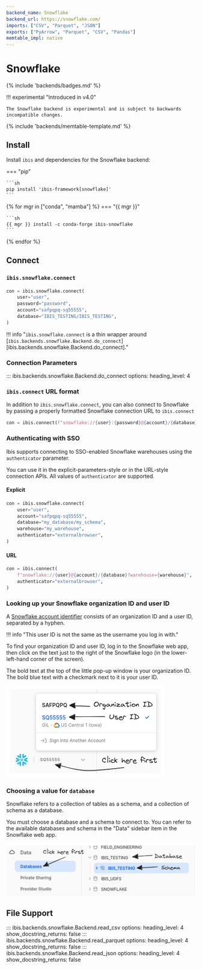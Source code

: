 ```yaml
---
backend_name: Snowflake
backend_url: https://snowflake.com/
imports: ["CSV", "Parquet", "JSON"]
exports: ["PyArrow", "Parquet", "CSV", "Pandas"]
memtable_impl: native
---
```


# Snowflake

{% include 'backends/badges.md' %}

!!! experimental "Introduced in v4.0"

    The Snowflake backend is experimental and is subject to backwards incompatible changes.

{% include 'backends/memtable-template.md' %}

## Install

Install `ibis` and dependencies for the Snowflake backend:

=== "pip"

    ```sh
    pip install 'ibis-framework[snowflake]'
    ```

{% for mgr in ["conda", "mamba"] %}
=== "{{ mgr }}"

    ```sh
    {{ mgr }} install -c conda-forge ibis-snowflake
    ```

{% endfor %}

## Connect

### `ibis.snowflake.connect`

```python
con = ibis.snowflake.connect(
    user="user",
    password="password",
    account="safpqpq-sq55555",
    database="IBIS_TESTING/IBIS_TESTING",
)
```

<!-- prettier-ignore-start -->
!!! info "`ibis.snowflake.connect` is a thin wrapper around [`ibis.backends.snowflake.Backend.do_connect`][ibis.backends.snowflake.Backend.do_connect]."
<!-- prettier-ignore-end -->

### Connection Parameters

<!-- prettier-ignore-start -->
::: ibis.backends.snowflake.Backend.do_connect
    options:
      heading_level: 4
<!-- prettier-ignore-end -->

### `ibis.connect` URL format

In addition to `ibis.snowflake.connect`, you can also connect to Snowflake by
passing a properly formatted Snowflake connection URL to `ibis.connect`

```python
con = ibis.connect(f"snowflake://{user}:{password}@{account}/{database}")
```

### Authenticating with SSO

Ibis supports connecting to SSO-enabled Snowflake warehouses using the `authenticator` parameter.

You can use it in the explicit-parameters-style or in the URL-style connection
APIs. All values of `authenticator` are supported.

#### Explicit

```python
con = ibis.snowflake.connect(
    user="user",
    account="safpqpq-sq55555",
    database="my_database/my_schema",
    warehouse="my_warehouse",
    authenticator="externalbrowser",
)
```

#### URL

```python
con = ibis.connect(
    f"snowflake://{user}@{account}/{database}?warehouse={warehouse}",
    authenticator="externalbrowser",
)
```

### Looking up your Snowflake organization ID and user ID

A [Snowflake account
identifier](https://docs.snowflake.com/en/user-guide/admin-account-identifier#format-1-preferred-account-name-in-your-organization)
consists of an organization ID and a user ID, separated by a hyphen.

!!! info "This user ID is not the same as the username you log in with."

To find your organization ID and user ID, log in to the Snowflake web app, then
click on the text just to the right of the Snowflake logo (in the
lower-left-hand corner of the screen).

The bold text at the top of the little pop-up window is your organization ID.
The bold blue text with a checkmark next to it is your user ID.

![Snowflake Organization and User ID](./images/snowflake_org_user.png)

### Choosing a value for `database`

Snowflake refers to a collection of tables as a schema, and a collection of schema as a database.

You must choose a database and a schema to connect to. You can refer to the
available databases and schema in the "Data" sidebar item in the Snowflake web
app.

![Snowflake Database](./images/snowflake_database.png)

## File Support

<!-- prettier-ignore-start -->
::: ibis.backends.snowflake.Backend.read_csv
    options:
      heading_level: 4
      show_docstring_returns: false
::: ibis.backends.snowflake.Backend.read_parquet
    options:
      heading_level: 4
      show_docstring_returns: false
::: ibis.backends.snowflake.Backend.read_json
    options:
      heading_level: 4
      show_docstring_returns: false
<!-- prettier-ignore-end -->

